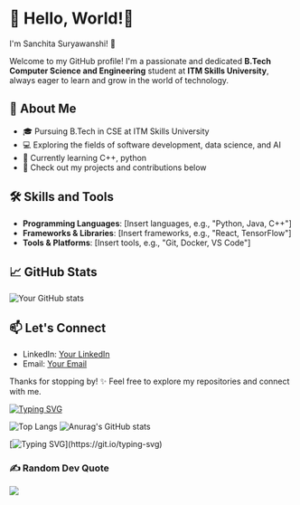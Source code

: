 # 👋 Hello, World!💫 

I'm Sanchita Suryawanshi! 👋

Welcome to my GitHub profile! I'm a passionate and dedicated **B.Tech Computer Science and Engineering** student at **ITM Skills University**, always eager to learn and grow in the world of technology.

## 🚀 About Me
- 🎓 Pursuing B.Tech in CSE at ITM Skills University
- 💻 Exploring the fields of software development, data science, and AI
- 🌱 Currently learning C++, python
- 🔗 Check out my projects and contributions below

## 🛠️ Skills and Tools
- **Programming Languages**: [Insert languages, e.g., "Python, Java, C++"]
- **Frameworks & Libraries**: [Insert frameworks, e.g., "React, TensorFlow"]
- **Tools & Platforms**: [Insert tools, e.g., "Git, Docker, VS Code"]

## 📈 GitHub Stats
![Your GitHub stats](https://github-readme-stats.vercel.app/api?username=yourusername&show_icons=true&theme=radical)

## 📫 Let's Connect
- LinkedIn: [Your LinkedIn](#)
- Email: [Your Email](mailto:your.email@example.com)

Thanks for stopping by! ✨ Feel free to explore my repositories and connect with me.



[![Typing SVG](https://readme-typing-svg.demolab.com?font=Canva&weight=200&size=25&pause=1000&color=967DF7&width=435&height=53&lines=Welcome+to+my+Github+Profile)](https://git.io/typing-svg)


![Top Langs](https://github-readme-stats.vercel.app/api/top-langs/?username=sanchitaaa10&layout=compact)
![Anurag's GitHub stats](https://github-readme-stats.vercel.app/api?username=sanchitaaa10&show_icons=true&theme=tokyonight)


[![Typing SVG](https://readme-typing-svg.demolab.com/?lines=Thanks+for+stopping+by!;)](https://git.io/typing-svg)

### ✍️ Random Dev Quote
![](https://quotes-github-readme.vercel.app/api?type=horizontal&theme=tokyonight)
<!-- Proudly created with GPRM ( https://gprm.itsvg.in ) -->
